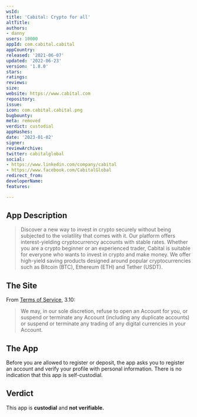 ```yaml
---
wsId: 
title: 'Cabital: Crypto for all'
altTitle: 
authors:
- danny
users: 10000
appId: com.cabital.cabital
appCountry: 
released: '2021-06-07'
updated: '2022-06-23'
version: '1.8.0'
stars: 
ratings: 
reviews: 
size: 
website: https://www.cabital.com
repository: 
issue: 
icon: com.cabital.cabital.png
bugbounty: 
meta: removed
verdict: custodial
appHashes: 
date: '2023-01-02'
signer: 
reviewArchive: 
twitter: cabitalglobal
social:
- https://www.linkedin.com/company/cabital
- https://www.facebook.com/CabitalGlobal
redirect_from: 
developerName: 
features: 

---
```


## App Description

> Discover a new way to invest in crypto securely without being subjected to the volatility that comes with it. Our platform offers interest-yielding cryptocurrency accounts with stable rates. Whether you are a crypto beginner or an experienced trader, Cabital is suitable for everyone who wants to invest in crypto and make money. We offer high-yield saving products designed around popular cryptocurrencies such as Bitcoin (BTC), Ethereum (ETH) and Tether (USDT).


## The Site

From [Terms of Service,](https://faq.cabital.com/s/article/Terms-of-Service) 3.10:

> We may, in our sole discretion, refuse to open an Account for you, or suspend or terminate any Account (including any duplicate accounts) or suspend or terminate any trading of any digital currencies in your Account.

## The App

Before you are allowed to register or deposit, the app asks you to register an account and verify your profile with personal information. There is no indication that this app is self-custodial.

## Verdict

This app is **custodial** and **not verifiable.**
